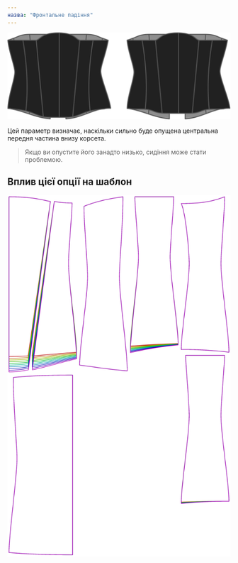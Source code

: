 ```yaml
---
назва: "Фронтальне падіння"
---
```


![Варіант передньої підвіски на Cathrin](./frontdrop.svg)

Цей параметр визначає, наскільки сильно буде опущена центральна передня частина внизу корсета.

> Якщо ви опустите його занадто низько, сидіння може стати проблемою.

## Вплив цієї опції на шаблон

![На цьому зображенні показано вплив цієї опції шляхом накладання декількох варіантів, які мають різне значення для цієї опції](cathrin_frontdrop_sample.svg "Вплив цієї опції на шаблон")

